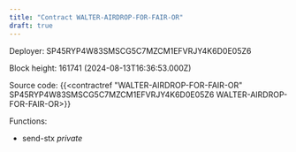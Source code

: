 ```yaml
---
title: "Contract WALTER-AIRDROP-FOR-FAIR-OR"
draft: true
---
```

Deployer: SP45RYP4W83SMSCG5C7MZCM1EFVRJY4K6D0E05Z6


 



Block height: 161741 (2024-08-13T16:36:53.000Z)

Source code: {{<contractref "WALTER-AIRDROP-FOR-FAIR-OR" SP45RYP4W83SMSCG5C7MZCM1EFVRJY4K6D0E05Z6 WALTER-AIRDROP-FOR-FAIR-OR>}}

Functions:

* send-stx _private_
